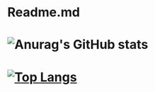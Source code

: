 # Readme.md
# ![Anurag's GitHub stats](https://github-readme-stats.vercel.app/api?username=alloydm&count_private=true&show_icons=true)
# [![Top Langs](https://github-readme-stats.vercel.app/api/top-langs/?username=alloydm&layout=compact)](https://github.com/anuraghazra/github-readme-stats)
